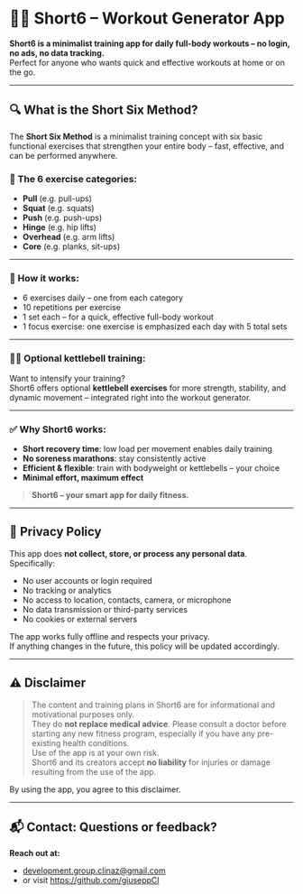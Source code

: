 # 🏋️‍♂️ Short6 – Workout Generator App

**Short6 is a minimalist training app for daily full-body workouts – no login, no ads, no data tracking.**  
Perfect for anyone who wants quick and effective workouts at home or on the go.

---

## 🔍 What is the Short Six Method?

The **Short Six Method** is a minimalist training concept with six basic functional exercises that strengthen your entire body – fast, effective, and can be performed anywhere.

### 💪 The 6 exercise categories:
- **Pull** (e.g. pull-ups)
- **Squat** (e.g. squats)
- **Push** (e.g. push-ups)
- **Hinge** (e.g. hip lifts)
- **Overhead** (e.g. arm lifts)
- **Core** (e.g. planks, sit-ups)

---

### 🧠 How it works:
- 6 exercises daily – one from each category
- 10 repetitions per exercise
- 1 set each – for a quick, effective full-body workout
- 1 focus exercise: one exercise is emphasized each day with 5 total sets

---

### 🏋️‍♀️ Optional kettlebell training:
Want to intensify your training?  
Short6 offers optional **kettlebell exercises** for more strength, stability, and dynamic movement – integrated right into the workout generator.

---

### ✅ Why Short6 works:
- **Short recovery time**: low load per movement enables daily training
- **No soreness marathons**: stay consistently active
- **Efficient & flexible**: train with bodyweight or kettlebells – your choice
- **Minimal effort, maximum effect**

> **Short6 – your smart app for daily fitness.**

---

## 📄 Privacy Policy

This app does **not collect, store, or process any personal data**.  
Specifically:

- No user accounts or login required
- No tracking or analytics
- No access to location, contacts, camera, or microphone
- No data transmission or third-party services
- No cookies or external servers

The app works fully offline and respects your privacy.  
If anything changes in the future, this policy will be updated accordingly.

---

## ⚠️ Disclaimer

> The content and training plans in Short6 are for informational and motivational purposes only.  
> They do **not replace medical advice**. Please consult a doctor before starting any new fitness program, especially if you have any pre-existing health conditions.  
> Use of the app is at your own risk.  
> Short6 and its creators accept **no liability** for injuries or damage resulting from the use of the app.

By using the app, you agree to this disclaimer.

---

## 📬 Contact: Questions or feedback?

**Reach out at:**
- development.group.clinaz@gmail.com
- or visit https://github.com/giuseppCl